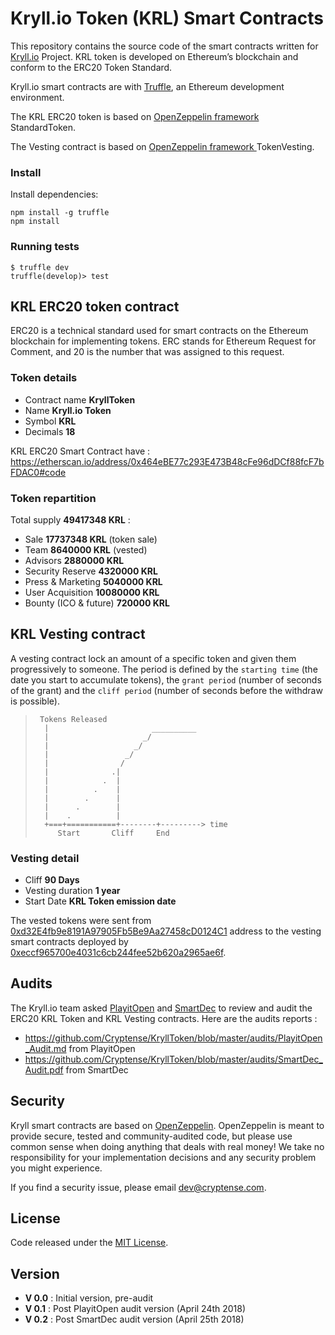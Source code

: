 # Kryll.io Token (KRL) Smart Contracts

This repository contains the  source code of the smart contracts written for [Kryll.io](https://kryll.io) Project. KRL token is developed on Ethereum’s blockchain and conform to the ERC20 Token Standard.


Kryll.io smart contracts are  with [Truffle](https://github.com/ConsenSys/truffle), an Ethereum development environment. 


The KRL ERC20 token is based on [OpenZeppelin framework ](https://github.com/OpenZeppelin/zeppelin-solidity) StandardToken.

The Vesting contract is based on [OpenZeppelin framework ](https://github.com/OpenZeppelin/zeppelin-solidity) TokenVesting.


### Install

Install dependencies:
```
npm install -g truffle
npm install
```

### Running tests

```
$ truffle dev
truffle(develop)> test
```


## KRL ERC20 token contract

ERC20 is a technical standard used for smart contracts on the Ethereum blockchain for implementing tokens. ERC stands for Ethereum Request for Comment, and 20 is the number that was assigned to this request.

### Token details

  - Contract name **KryllToken**
  - Name **Kryll.io Token**
  - Symbol **KRL**
  - Decimals **18**

KRL ERC20 Smart Contract have : https://etherscan.io/address/0x464eBE77c293E473B48cFe96dDCf88fcF7bFDAC0#code


### Token repartition

  Total supply **49417348 KRL** :
  
  - Sale **17737348 KRL** (token sale)
  - Team **8640000 KRL** (vested)
  - Advisors **2880000 KRL**
  - Security Reserve **4320000 KRL**
  - Press & Marketing **5040000 KRL**
  - User Acquisition **10080000 KRL**
  - Bounty (ICO & future) **720000 KRL**


## KRL Vesting contract

A vesting contract lock an amount of a specific token and given them progressively to someone. The period is defined by the `starting time` (the date you start to accumulate tokens), the `grant period` (number of seconds of the grant) and the `cliff period` (number of seconds before the withdraw is possible).

> ```
>  Tokens Released
>   |                       __________ 	
>   |                     _/ 				
>   |                   _/  
>   |                 _/
>   |                /
>   |              .|
>   |            .  |
>   |          .    |
>   |        .      |
>   |      .        |
>   |    .          |
>   +===+===========+--------+---------> time
>      Start       Cliff     End
> ```


### Vesting detail

  - Cliff **90 Days**
  - Vesting duration **1 year**
  - Start Date **KRL Token emission date**

The vested tokens were sent from [0xd32E4fb9e8191A97905Fb5Be9Aa27458cD0124C1](https://etherscan.io/address/0xd32E4fb9e8191A97905Fb5Be9Aa27458cD0124C1) address to the vesting smart contracts deployed by [0xeccf965700e4031c6cb244fee52b620a2965ae6f](https://etherscan.io/address/0xeccf965700e4031c6cb244fee52b620a2965ae6f).

## Audits
The Kryll.io team asked [PlayitOpen](http://www.playitopen.org) and [SmartDec](https://smartcontracts.smartdec.net/) to review and audit the ERC20 KRL Token and KRL Vesting contracts. Here are the audits reports :

  - https://github.com/Cryptense/KryllToken/blob/master/audits/PlayitOpen_Audit.md from PlayitOpen
  - https://github.com/Cryptense/KryllToken/blob/master/audits/SmartDec_Audit.pdf from SmartDec


## Security
Kryll smart contracts are based on [OpenZeppelin](https://github.com/OpenZeppelin/zeppelin-solidity/).
OpenZeppelin is meant to provide secure, tested and community-audited code, but please use common sense when doing anything that deals with real money! We take no responsibility for your implementation decisions and any security problem you might experience.

If you find a security issue, please email [dev@cryptense.com](mailto:dev@cryptense.com).


## License
Code released under the [MIT License](https://github.com/Productivist/productivist-token/blob/master/LICENSE).


## Version

  - **V 0.0** : Initial version, pre-audit
  - **V 0.1** : Post PlayitOpen audit version (April 24th 2018)
  - **V 0.2** : Post SmartDec audit version (April 25th 2018)
